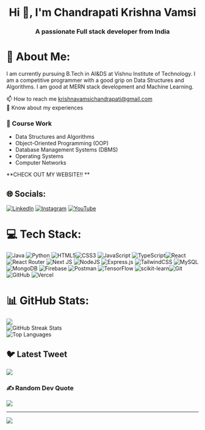 <h1 align="center">Hi 👋, I'm Chandrapati Krishna Vamsi</h1>
<h3 align="center">A passionate Full stack developer from India </h3>

# 💫 About Me:

I am currently pursuing B.Tech in AI&DS at Vishnu Institute of Technology.
I am a competitive programmer with a good grip on Data Structures and Algorithms.
I am good at MERN stack development and Machine Learning.
<br>
<!-- Empty line here -->
📫 How to reach me krishnavamsichandrapati@gmail.com <br>
📄 Know about my experiences 


### 📘 Course Work
- Data Structures and Algorithms
- Object-Oriented Programming (OOP)
- Database Management Systems (DBMS)
- Operating Systems
- Computer Networks

**CHECK OUT MY WEBSITE!! **


## 🌐 Socials:
[![LinkedIn](https://img.shields.io/badge/LinkedIn-%230077B5.svg?logo=linkedin&logoColor=white)](www.linkedin.com/in/krishna-vamsi-chandrapati-2224b4226) 
[![Instagram](https://img.shields.io/badge/Instagram-%23E4405F.svg?logo=Instagram&logoColor=white)](https://www.instagram.com/krishna_vamsi004/) [![YouTube](https://img.shields.io/badge/YouTube-%23FF0000.svg?logo=YouTube&logoColor=white)](https://youtube.com/@chandrapatikrishnavamsi?si=CQx9jcfbNVbV20s_) 

# 💻 Tech Stack:
![Java](https://img.shields.io/badge/java-%23ED8B00.svg?style=for-the-badge&logo=java&logoColor=white) ![Python](https://img.shields.io/badge/python-3776AB.svg?style=for-the-badge&logo=python&logoColor=white) ![HTML5](https://img.shields.io/badge/html5-%23E34F26.svg?style=for-the-badge&logo=html5&logoColor=white)![CSS3](https://img.shields.io/badge/css3-%231572B6.svg?style=for-the-badge&logo=css3&logoColor=white)  ![JavaScript](https://img.shields.io/badge/javascript-%23323330.svg?style=for-the-badge&logo=javascript&logoColor=%23F7DF1E)  ![TypeScript](https://img.shields.io/badge/typescript-%23007ACC.svg?style=for-the-badge&logo=typescript&logoColor=white)![React](https://img.shields.io/badge/react-%2320232a.svg?style=for-the-badge&logo=react&logoColor=%2361DAFB) ![React Router](https://img.shields.io/badge/React_Router-CA4245?style=for-the-badge&logo=react-router&logoColor=white) ![Next JS](https://img.shields.io/badge/Next-black?style=for-the-badge&logo=next.js&logoColor=white) ![NodeJS](https://img.shields.io/badge/node.js-6DA55F?style=for-the-badge&logo=node.js&logoColor=white) ![Express.js](https://img.shields.io/badge/express.js-%23404d59.svg?style=for-the-badge&logo=express&logoColor=%2361DAFB)  ![TailwindCSS](https://img.shields.io/badge/tailwindcss-%2338B2AC.svg?style=for-the-badge&logo=tailwind-css&logoColor=white) ![MySQL](https://img.shields.io/badge/mysql-4479A1.svg?style=for-the-badge&logo=mysql&logoColor=white) ![MongoDB](https://img.shields.io/badge/MongoDB-%234ea94b.svg?style=for-the-badge&logo=mongodb&logoColor=white) ![Firebase](https://img.shields.io/badge/firebase-%23039BE5.svg?style=for-the-badge&logo=firebase)  ![Postman](https://img.shields.io/badge/Postman-FF6C37?style=for-the-badge&logo=postman&logoColor=white) ![TensorFlow](https://img.shields.io/badge/TensorFlow-FF6F00.svg?style=for-the-badge&logo=TensorFlow&logoColor=white) ![scikit-learn](https://img.shields.io/badge/scikit--learn-F7931E.svg?style=for-the-badge&logo=scikit-learn&logoColor=white)![Git](https://img.shields.io/badge/git-F05032.svg?style=for-the-badge&logo=git&logoColor=white) ![GitHub](https://img.shields.io/badge/github-181717.svg?style=for-the-badge&logo=github&logoColor=white)  ![Vercel](https://img.shields.io/badge/vercel-%23000000.svg?style=for-the-badge&logo=vercel&logoColor=white)

# 📊 GitHub Stats:
![](https://github-readme-stats.vercel.app/api?username=krishnavamsi-22&theme=dracula&hide_border=false&include_all_commits=true&count_private=false)
<br/>
![GitHub Streak Stats](https://github-readme-streak-stats.herokuapp.com/?user=krishnavamsi-22&theme=dark&hide_border=false)
<br>
![Top Languages](https://github-readme-stats.vercel.app/api/top-langs/?username=krishnavamsi-22&theme=dark&hide_border=false&include_all_commits=true&count_private=false&layout=compact)

## 🐦 Latest Tweet

[![](https://gtce.itsvg.in/api?username=aktindo)](https://github.com/VishwaGauravIn/github-twitter-card-embed)

### ✍️ Random Dev Quote

![](https://quotes-github-readme.vercel.app/api?type=horizontal&theme=dark)

---
[![](https://visitcount.itsvg.in/api?id=krishnavamsi-22&icon=0&color=0)](https://visitcount.itsvg.in)

<!-- Proudly created with GPRM ( https://gprm.itsvg.in ) -->
